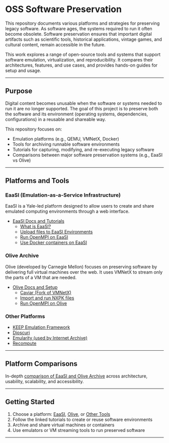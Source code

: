 # OSS Software Preservation

This repository documents various platforms and strategies for preserving legacy software. As software ages, the systems required to run it often become obsolete. Software preservation ensures that important digital artifacts such as scientific tools, historical applications, vintage games, and cultural content, remain accessible in the future.

This work explores a range of open-source tools and systems that support software emulation, virtualization, and reproducibility. It compares their architectures, features, and use cases, and provides hands-on guides for setup and usage.

---

## Purpose

Digital content becomes unusable when the software or systems needed to run it are no longer supported. The goal of this project is to preserve both the software and its environment (operating systems, dependencies, configurations) in a reusable and shareable way.

This repository focuses on:

- Emulation platforms (e.g., QEMU, VMNetX, Docker)
- Tools for archiving runnable software environments
- Tutorials for capturing, modifying, and re-executing legacy software
- Comparisons between major software preservation systems (e.g., EaaSI vs Olive)

---

## Platforms and Tools

### EaaSI (Emulation-as-a-Service Infrastructure)
EaaSI is a Yale-led platform designed to allow users to create and share emulated computing environments through a web interface.

- [EaaSI Docs and Tutorials](./eaasi)
  - [What is EaaSI?](https://eaasi.gitlab.io/eaasi_user_handbook/overview/introduction.html)
  - [Upload files to EaaSI Environments](./eaasi/uploading-small-files.md)
  - [Run OpenMPI on EaaSI](./eaasi/mpi-container/README.md)
  - [Use Docker containers on EaaSI](./eaasi/oci.md)

### Olive Archive
Olive (developed by Carnegie Mellon) focuses on preserving software by delivering full virtual machines over the web. It uses VMNetX to stream only the parts of a VM that are needed.

- [Olive Docs and Setup](./olive)
  - [Caviar (Fork of VMNetX)](./olive/caviar-installation.md)
  - [Import and run NXPK files](./olive/import-nxpk.md)
  - [Run OpenMPI on Olive](./olive/openmpi.md)

### Other Platforms
- [KEEP Emulation Framework](./other-platforms/KEEP.md)
- [Dioscuri](./other-platforms/Dioscuri.md)
- [Emularity (used by Internet Archive)](./other-platforms/Emularity.md)
- [Recompute](./other-platforms/Recompute.md)

---

## Platform Comparisons

In-depth [comparison of EaaSI and Olive Archive](./other-platforms/eaasi_olive_comparison.md) across architecture, usability, scalability, and accessibility.

---

## Getting Started

1. Choose a platform: [EaaSI](./eaasi), [Olive](./olive), or [Other Tools](./other-platforms)
2. Follow the linked tutorials to create or reuse software environments
3. Archive and share virtual machines or containers
4. Use emulators or VM streaming tools to run preserved software

---
